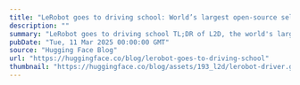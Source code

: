 ```yaml
---
title: "LeRobot goes to driving school: World’s largest open-source self-driving dataset"
description: ""
summary: "LeRobot goes to driving school TL;DR of L2D, the world's largest self-driving dataset! - 90+ TeraByt..."
pubDate: "Tue, 11 Mar 2025 00:00:00 GMT"
source: "Hugging Face Blog"
url: "https://huggingface.co/blog/lerobot-goes-to-driving-school"
thumbnail: "https://huggingface.co/blog/assets/193_l2d/lerobot-driver.gif"
---
```


